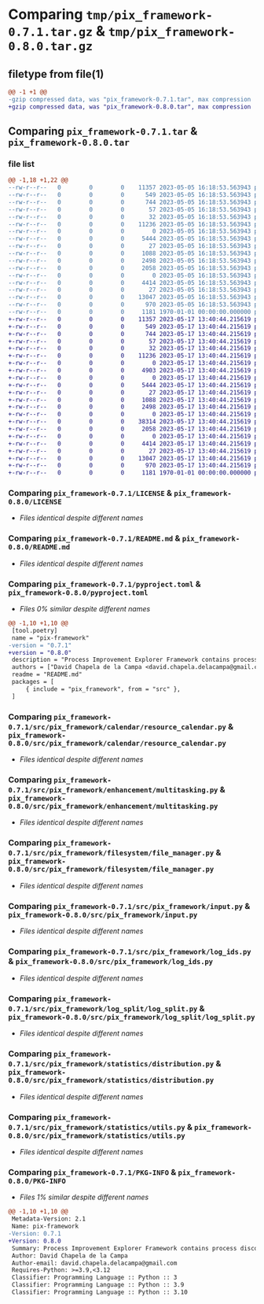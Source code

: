 # Comparing `tmp/pix_framework-0.7.1.tar.gz` & `tmp/pix_framework-0.8.0.tar.gz`

## filetype from file(1)

```diff
@@ -1 +1 @@
-gzip compressed data, was "pix_framework-0.7.1.tar", max compression
+gzip compressed data, was "pix_framework-0.8.0.tar", max compression
```

## Comparing `pix_framework-0.7.1.tar` & `pix_framework-0.8.0.tar`

### file list

```diff
@@ -1,18 +1,22 @@
--rw-r--r--   0        0        0    11357 2023-05-05 16:18:53.563943 pix_framework-0.7.1/LICENSE
--rw-r--r--   0        0        0      549 2023-05-05 16:18:53.563943 pix_framework-0.7.1/README.md
--rw-r--r--   0        0        0      744 2023-05-05 16:18:53.563943 pix_framework-0.7.1/pyproject.toml
--rw-r--r--   0        0        0       57 2023-05-05 16:18:53.563943 pix_framework-0.7.1/src/pix_framework/__init__.py
--rw-r--r--   0        0        0       32 2023-05-05 16:18:53.563943 pix_framework-0.7.1/src/pix_framework/calendar/__init__.py
--rw-r--r--   0        0        0    11236 2023-05-05 16:18:53.563943 pix_framework-0.7.1/src/pix_framework/calendar/resource_calendar.py
--rw-r--r--   0        0        0        0 2023-05-05 16:18:53.563943 pix_framework-0.7.1/src/pix_framework/enhancement/__init__.py
--rw-r--r--   0        0        0     5444 2023-05-05 16:18:53.563943 pix_framework-0.7.1/src/pix_framework/enhancement/multitasking.py
--rw-r--r--   0        0        0       27 2023-05-05 16:18:53.563943 pix_framework-0.7.1/src/pix_framework/filesystem/__init__.py
--rw-r--r--   0        0        0     1088 2023-05-05 16:18:53.563943 pix_framework-0.7.1/src/pix_framework/filesystem/file_manager.py
--rw-r--r--   0        0        0     2498 2023-05-05 16:18:53.563943 pix_framework-0.7.1/src/pix_framework/input.py
--rw-r--r--   0        0        0     2058 2023-05-05 16:18:53.563943 pix_framework-0.7.1/src/pix_framework/log_ids.py
--rw-r--r--   0        0        0        0 2023-05-05 16:18:53.563943 pix_framework-0.7.1/src/pix_framework/log_split/__init__.py
--rw-r--r--   0        0        0     4414 2023-05-05 16:18:53.563943 pix_framework-0.7.1/src/pix_framework/log_split/log_split.py
--rw-r--r--   0        0        0       27 2023-05-05 16:18:53.563943 pix_framework-0.7.1/src/pix_framework/statistics/__init__.py
--rw-r--r--   0        0        0    13047 2023-05-05 16:18:53.563943 pix_framework-0.7.1/src/pix_framework/statistics/distribution.py
--rw-r--r--   0        0        0      970 2023-05-05 16:18:53.563943 pix_framework-0.7.1/src/pix_framework/statistics/utils.py
--rw-r--r--   0        0        0     1181 1970-01-01 00:00:00.000000 pix_framework-0.7.1/PKG-INFO
+-rw-r--r--   0        0        0    11357 2023-05-17 13:40:44.215619 pix_framework-0.8.0/LICENSE
+-rw-r--r--   0        0        0      549 2023-05-17 13:40:44.215619 pix_framework-0.8.0/README.md
+-rw-r--r--   0        0        0      744 2023-05-17 13:40:44.215619 pix_framework-0.8.0/pyproject.toml
+-rw-r--r--   0        0        0       57 2023-05-17 13:40:44.215619 pix_framework-0.8.0/src/pix_framework/__init__.py
+-rw-r--r--   0        0        0       32 2023-05-17 13:40:44.215619 pix_framework-0.8.0/src/pix_framework/calendar/__init__.py
+-rw-r--r--   0        0        0    11236 2023-05-17 13:40:44.215619 pix_framework-0.8.0/src/pix_framework/calendar/resource_calendar.py
+-rw-r--r--   0        0        0        0 2023-05-17 13:40:44.215619 pix_framework-0.8.0/src/pix_framework/discovery/__init__.py
+-rw-r--r--   0        0        0     4903 2023-05-17 13:40:44.215619 pix_framework-0.8.0/src/pix_framework/discovery/gateway_probabilities.py
+-rw-r--r--   0        0        0        0 2023-05-17 13:40:44.215619 pix_framework-0.8.0/src/pix_framework/enhancement/__init__.py
+-rw-r--r--   0        0        0     5444 2023-05-17 13:40:44.215619 pix_framework-0.8.0/src/pix_framework/enhancement/multitasking.py
+-rw-r--r--   0        0        0       27 2023-05-17 13:40:44.215619 pix_framework-0.8.0/src/pix_framework/filesystem/__init__.py
+-rw-r--r--   0        0        0     1088 2023-05-17 13:40:44.215619 pix_framework-0.8.0/src/pix_framework/filesystem/file_manager.py
+-rw-r--r--   0        0        0     2498 2023-05-17 13:40:44.215619 pix_framework-0.8.0/src/pix_framework/input.py
+-rw-r--r--   0        0        0        0 2023-05-17 13:40:44.215619 pix_framework-0.8.0/src/pix_framework/io/__init__.py
+-rw-r--r--   0        0        0    38314 2023-05-17 13:40:44.215619 pix_framework-0.8.0/src/pix_framework/io/bpm_graph.py
+-rw-r--r--   0        0        0     2058 2023-05-17 13:40:44.215619 pix_framework-0.8.0/src/pix_framework/log_ids.py
+-rw-r--r--   0        0        0        0 2023-05-17 13:40:44.215619 pix_framework-0.8.0/src/pix_framework/log_split/__init__.py
+-rw-r--r--   0        0        0     4414 2023-05-17 13:40:44.215619 pix_framework-0.8.0/src/pix_framework/log_split/log_split.py
+-rw-r--r--   0        0        0       27 2023-05-17 13:40:44.215619 pix_framework-0.8.0/src/pix_framework/statistics/__init__.py
+-rw-r--r--   0        0        0    13047 2023-05-17 13:40:44.215619 pix_framework-0.8.0/src/pix_framework/statistics/distribution.py
+-rw-r--r--   0        0        0      970 2023-05-17 13:40:44.215619 pix_framework-0.8.0/src/pix_framework/statistics/utils.py
+-rw-r--r--   0        0        0     1181 1970-01-01 00:00:00.000000 pix_framework-0.8.0/PKG-INFO
```

### Comparing `pix_framework-0.7.1/LICENSE` & `pix_framework-0.8.0/LICENSE`

 * *Files identical despite different names*

### Comparing `pix_framework-0.7.1/README.md` & `pix_framework-0.8.0/README.md`

 * *Files identical despite different names*

### Comparing `pix_framework-0.7.1/pyproject.toml` & `pix_framework-0.8.0/pyproject.toml`

 * *Files 0% similar despite different names*

```diff
@@ -1,10 +1,10 @@
 [tool.poetry]
 name = "pix-framework"
-version = "0.7.1"
+version = "0.8.0"
 description = "Process Improvement Explorer Framework contains process discovery and improvement modules of the Process Improvement Explorer project."
 authors = ["David Chapela de la Campa <david.chapela.delacampa@gmail.com>", "Ihar Suvorau <ihar.suvorau@gmail.com>"]
 readme = "README.md"
 packages = [
     { include = "pix_framework", from = "src" },
 ]
```

### Comparing `pix_framework-0.7.1/src/pix_framework/calendar/resource_calendar.py` & `pix_framework-0.8.0/src/pix_framework/calendar/resource_calendar.py`

 * *Files identical despite different names*

### Comparing `pix_framework-0.7.1/src/pix_framework/enhancement/multitasking.py` & `pix_framework-0.8.0/src/pix_framework/enhancement/multitasking.py`

 * *Files identical despite different names*

### Comparing `pix_framework-0.7.1/src/pix_framework/filesystem/file_manager.py` & `pix_framework-0.8.0/src/pix_framework/filesystem/file_manager.py`

 * *Files identical despite different names*

### Comparing `pix_framework-0.7.1/src/pix_framework/input.py` & `pix_framework-0.8.0/src/pix_framework/input.py`

 * *Files identical despite different names*

### Comparing `pix_framework-0.7.1/src/pix_framework/log_ids.py` & `pix_framework-0.8.0/src/pix_framework/log_ids.py`

 * *Files identical despite different names*

### Comparing `pix_framework-0.7.1/src/pix_framework/log_split/log_split.py` & `pix_framework-0.8.0/src/pix_framework/log_split/log_split.py`

 * *Files identical despite different names*

### Comparing `pix_framework-0.7.1/src/pix_framework/statistics/distribution.py` & `pix_framework-0.8.0/src/pix_framework/statistics/distribution.py`

 * *Files identical despite different names*

### Comparing `pix_framework-0.7.1/src/pix_framework/statistics/utils.py` & `pix_framework-0.8.0/src/pix_framework/statistics/utils.py`

 * *Files identical despite different names*

### Comparing `pix_framework-0.7.1/PKG-INFO` & `pix_framework-0.8.0/PKG-INFO`

 * *Files 1% similar despite different names*

```diff
@@ -1,10 +1,10 @@
 Metadata-Version: 2.1
 Name: pix-framework
-Version: 0.7.1
+Version: 0.8.0
 Summary: Process Improvement Explorer Framework contains process discovery and improvement modules of the Process Improvement Explorer project.
 Author: David Chapela de la Campa
 Author-email: david.chapela.delacampa@gmail.com
 Requires-Python: >=3.9,<3.12
 Classifier: Programming Language :: Python :: 3
 Classifier: Programming Language :: Python :: 3.9
 Classifier: Programming Language :: Python :: 3.10
```


